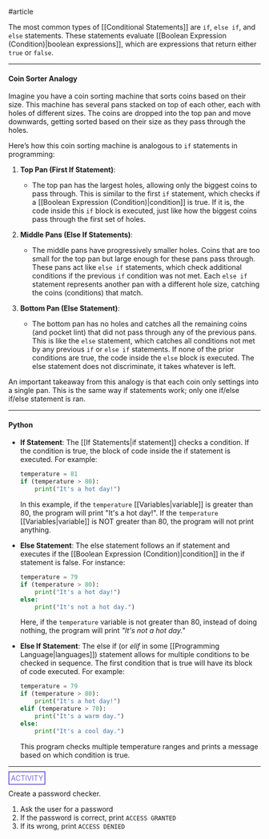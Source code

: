 #article 

The most common types of [[Conditional Statements]] are `if`, `else if`, and `else` statements. These statements evaluate [[Boolean Expression (Condition)|boolean expressions]], which are expressions that return either `true` or `false`.

---
#### Coin Sorter Analogy

Imagine you have a coin sorting machine that sorts coins based on their size. This machine has several pans stacked on top of each other, each with holes of different sizes. The coins are dropped into the top pan and move downwards, getting sorted based on their size as they pass through the holes.

Here’s how this coin sorting machine is analogous to `if` statements in programming:

1. **Top Pan (First If Statement)**:
    
    - The top pan has the largest holes, allowing only the biggest coins to pass through. This is similar to the first `if` statement, which checks if a [[Boolean Expression (Condition)|condition]] is true. If it is, the code inside this `if` block is executed, just like how the biggest coins pass through the first set of holes.

2. **Middle Pans (Else If Statements)**:
    
    - The middle pans have progressively smaller holes. Coins that are too small for the top pan but large enough for these pans pass through. These pans act like `else if` statements, which check additional conditions if the previous `if` condition was not met. Each `else if` statement represents another pan with a different hole size, catching the coins (conditions) that match.

3. **Bottom Pan (Else Statement)**:
    
    - The bottom pan has no holes and catches all the remaining coins (and pocket lint) that did not pass through any of the previous pans. This is like the `else` statement, which catches all conditions not met by any previous `if` or `else if` statements. If none of the prior conditions are true, the code inside the `else` block is executed. The else statement does not discriminate, it takes whatever is left.

An important takeaway from this analogy is that each coin only settings into a single pan. This is the same way if statements work; only one if/else if/else statement is ran.

---
#### Python

- **If Statement**: The [[If Statements|if statement]] checks a condition. If the condition is true, the block of code inside the if statement is executed. For example:
  ```python
  temperature = 81
  if (temperature > 80):
	  print("It's a hot day!")
  ```
  In this example, if the `temperature` [[Variables|variable]] is greater than 80, the program will print "It's a hot day!". If the `temperature` [[Variables|variable]] is NOT greater than 80, the program will not print anything.

- **Else Statement**: The else statement follows an if statement and executes if the [[Boolean Expression (Condition)|condition]] in the if statement is false. For instance:
  ```python
  temperature = 79
  if (temperature > 80):
      print("It's a hot day!")
  else:
      print("It's not a hot day.")
  ```
  Here, if the `temperature` variable is not greater than 80, instead of doing nothing, the program will print *"It's not a hot day."*

- **Else If Statement**: The else if (or *elif* in some [[Programming Language|languages]]) statement allows for multiple conditions to be checked in sequence. The first condition that is true will have its block of code executed. For example:
  ```python
  temperature = 79
  if (temperature > 80):
      print("It's a hot day!")
  elif (temperature > 70):
      print("It's a warm day.")
  else:
      print("It's a cool day.")
  ```
  This program checks multiple temperature ranges and prints a message based on which condition is true.
---

<span style="color: #7b6cd9; border: 2px solid #7b6cd9; padding: 3px">ACTIVITY</span>

Create a password checker.
1. Ask the user for a password
2. If the password is correct, print `ACCESS GRANTED`
3. If its wrong, print `ACCESS DENIED`
